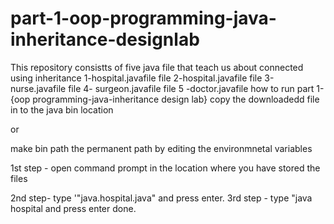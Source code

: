 # part-1-oop-programming-java-inheritance-designlab

This repository consistts of five java file that teach us about connected using inheritance
1-hospital.javafile file 2-hospital.javafile file 3-nurse.javafile file 4- surgeon.javafile file 5 -doctor.javafile
how to run part 1-{oop programming-java-inheritance design lab}
copy the downloadedd file in to the java bin location

or

make bin path the permanent path by editing the environmnetal variables


1st step - open command prompt in the location where you have stored the files

2nd step- type 
'"java.hospital.java" and press enter.
 3rd step - type "java hospital and press enter
 done.
